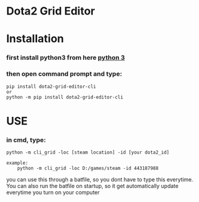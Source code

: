 # Dota2 Grid Editor
# Installation

### first install python3 from here [python 3](https://www.python.org/downloads/)
### then open command prompt and type:

	pip install dota2-grid-editor-cli
	or
	python -m pip install dota2-grid-editor-cli

# USE
### in cmd, type:
	python -m cli_grid -loc [steam location] -id [your dota2_id]

	example:
		python -m cli_grid -loc D:/games/steam -id 443187988
you can use this through a batfile, so you dont have to type this everytime. You can also run the batfile on startup, so it get automatically update everytime you turn on your computer